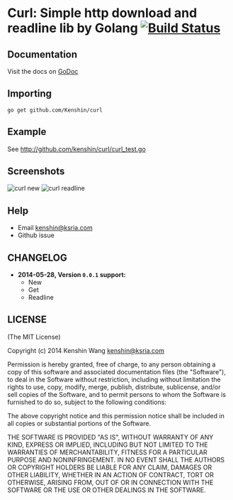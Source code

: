 Curl: Simple http download and readline lib by Golang [![Build Status](https://api.travis-ci.org/Kenshin/curl.svg?branch=master)](https://travis-ci.org/Kenshin/curl)
================================

Documentation
---
Visit the docs on [GoDoc](http://godoc.org/github.com/Kenshin/curl)

Importing
---
`go get github.com/Kenshin/curl`

Example
---
See <http://github.com/kenshin/curl/curl_test.go>

Screenshots
--
![curl new](http://imgur.com/2qGTlli.png)
![curl readline](http://imgur.com/pGVCEBY.png)

Help
---
* Email <kenshin@ksria.com>
* Github issue

CHANGELOG
---
* **2014-05-28, Version `0.0.1` support:**
    * New
    * Get
    * Readline

LICENSE
---
(The MIT License)

Copyright (c) 2014 Kenshin Wang <kenshin@ksria.com>

Permission is hereby granted, free of charge, to any person obtaining a copy of this software and associated documentation files (the "Software"), to deal in the Software without restriction, including without limitation the rights to use, copy, modify, merge, publish, distribute, sublicense, and/or sell copies of the Software, and to permit persons to whom the Software is furnished to do so, subject to the following conditions:

The above copyright notice and this permission notice shall be included in all copies or substantial portions of the Software.

THE SOFTWARE IS PROVIDED "AS IS", WITHOUT WARRANTY OF ANY KIND, EXPRESS OR IMPLIED, INCLUDING BUT NOT LIMITED TO THE WARRANTIES OF MERCHANTABILITY, FITNESS FOR A PARTICULAR PURPOSE AND NONINFRINGEMENT. IN NO EVENT SHALL THE AUTHORS OR COPYRIGHT HOLDERS BE LIABLE FOR ANY CLAIM, DAMAGES OR OTHER LIABILITY, WHETHER IN AN ACTION OF CONTRACT, TORT OR OTHERWISE, ARISING FROM, OUT OF OR IN CONNECTION WITH THE SOFTWARE OR THE USE OR OTHER DEALINGS IN THE SOFTWARE.
